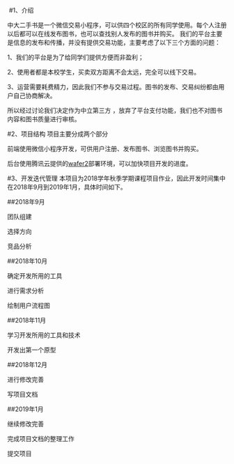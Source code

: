 ﻿﻿﻿#1、介绍中大二手书是一个微信交易小程序，可以供四个校区的所有同学使用。每个人注册以后都可以在线发布图书，也可以查找别人发布的图书并购买。我们的平台主要是信息的发布和传播，并没有提供交易功能，主要考虑了以下三个方面的问题：1、我们的平台是为了给同学们提供方便而非盈利；2、使用者都是本校学生，买卖双方距离不会太远，完全可以线下交易。3、运营需要耗费精力，因此我们不参与交易过程。图书的发布、交易纠纷都由用户自己协商解决。所以经过讨论我们决定作为中立第三方 ，放弃了平台支付功能，我们也不对图书内容和图书质量进行审核。#2、项目结构项目主要分成两个部分前端使用微信小程序开发，可供用户注册、发布图书、浏览图书并购买。后台使用腾讯云提供的[wafer2](https://github.com/tencentyun/wafer2-startup)部署环境，可以加快项目开发的进度。#3、开发迭代管理本项目为2018学年秋季学期课程项目作业，因此开发时间集中在2018年9月到2019年1月，具体时间如下。##2018年9月团队组建选择方向竞品分析##2018年10月确定开发所用的工具进行需求分析绘制用户流程图##2018年11月学习开发所用的工具和技术开发出第一个原型##2018年12月进行修改完善写项目文档##2019年1月继续修改完善完成项目文档的整理工作提交项目